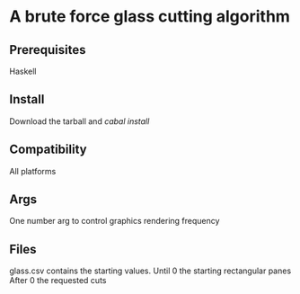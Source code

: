 A brute force glass cutting algorithm
=====================================

Prerequisites
-------------

Haskell 


Install
-------
Download the tarball and *cabal install*


Compatibility
------------

All platforms



Args
----

One number arg to control graphics rendering frequency



Files
-----

glass.csv contains the starting values.
Until 0 the starting rectangular panes
After 0 the requested cuts

